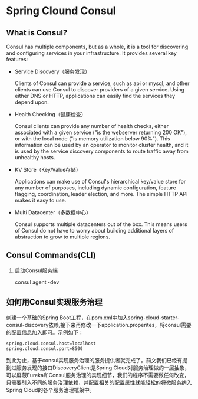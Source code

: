 # Spring Clound Consul

## What is Consul?

  Consul has multiple components, but as a whole, it is a tool for discovering and configuring services in your infrastructure. It provides several key features:

- Service Discovery（服务发现）

  Clients of Consul can provide a service, such as api or mysql, and other clients can use Consul to discover providers of a given service. Using either DNS or HTTP, applications can easily find the services they depend upon.

- Health Checking（健康检查）

  Consul clients can provide any number of health checks, either associated with a given service ("is the webserver returning 200 OK"), or with the local node ("is memory utilization below 90%"). This information can be used by an operator to monitor cluster health, and it is used by the service discovery components to route traffic away from unhealthy hosts.

- KV Store（Key/Value存储）

  Applications can make use of Consul's hierarchical key/value store for any number of purposes, including dynamic configuration, feature flagging, coordination, leader election, and more. The simple HTTP API makes it easy to use.

- Multi Datacenter（多数据中心）

  Consul supports multiple datacenters out of the box. This means users of Consul do not have to worry about building additional layers of abstraction to grow to multiple regions.

## Consul Commands(CLI)

1. 启动Consul服务端

	consul agent -dev
	
## 如何用Consul实现服务治理
创建一个基础的Spring Boot工程，在pom.xml中加入spring-cloud-starter-consul-discovery依赖,接下来再修改一下application.properites，将consul需要的配置信息加入即可。示例如下：

	spring.cloud.consul.host=localhost
	spring.cloud.consul.port=8500

到此为止，基于consul实现服务治理的服务提供者就完成了。前文我们已经有提到过服务发现的接口DiscoveryClient是Spring Cloud对服务治理做的一层抽象，可以屏蔽Eureka和Consul服务治理的实现细节，我们的程序不需要做任何改变，只需要引入不同的服务治理依赖，并配置相关的配置属性就能轻松的将微服务纳入Spring Cloud的各个服务治理框架中。

